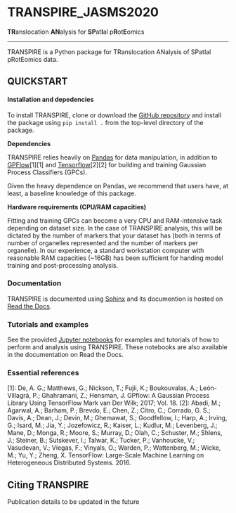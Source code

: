 # TRANSPIRE_JASMS2020
**TR**anslocation **AN**alysis for **SP**at**I**al p**R**ot**E**omics

***

TRANSPIRE is a Python package for TRanslocation ANalysis of SPatIal pRotEomics data.

## QUICKSTART

#### Installation and depedencies

To install TRANSPIRE, clone or download the [GitHub repository](https://github.com/cristealab/TRANSPIRE_JASMS2020) and install the package using ``pip install .`` from the top-level directory of the package.

**Dependencies**

TRANSPIRE relies heavily on [Pandas]( https://pandas.pydata.org/) for data manipulation, in addition to [GPFlow](https://www.gpflow.org/)[1][1] and [Tensorflow](https://www.tensorflow.org/)[2][2] for building and training Gaussian Process Classifiers (GPCs). 

Given the heavy dependence on Pandas, we recommend that users have, at least, a baseline knowledge of this package.

**Hardware requirements (CPU/RAM capacities)**

Fitting and training GPCs can become a very CPU and RAM-intensive task depending on dataset size. In the case of TRANSPIRE analysis, this will be dictated by the number of markers that your dataset has
(both in terms of number of organelles represented and the number of markers per organelle). In our experience, a standard workstation computer with reasonable RAM capacities (~16GB) has been sufficient
for handing model training and post-processing analysis.

### Documentation
TRANSPIRE is documented using [Sphinx](https://www.sphinx-doc.org/en/master/) and its documention is hosted on [Read the Docs](https://transpire.readthedocs.io/en/latest/).

### Tutorials and examples
See the provided [Jupyter notebooks](/docs/notebooks) for examples and tutorials of how to perform and analysis using TRANSPIRE. These notebooks are also available in the documentation on Read the Docs.

### Essential references
[1]: De, A. G.; Matthews, G.; Nickson, T.; Fujii, K.; Boukouvalas, A.; León-Villagrá, P.; Ghahramani, Z.; Hensman, J. GPflow: A Gaussian Process Library Using TensorFlow Mark van Der Wilk; 2017; Vol. 18.
[2]: Abadi, M.; Agarwal, A.; Barham, P.; Brevdo, E.; Chen, Z.; Citro, C.; Corrado, G. S.; Davis, A.; Dean, J.; Devin, M.; Ghemawat, S.; Goodfellow, I.; Harp, A.; Irving, G.; Isard, M.; Jia, Y.; Jozefowicz, R.; Kaiser, L.; Kudlur, M.; Levenberg, J.; Mane, D.; Monga, R.; Moore, S.; Murray, D.; Olah, C.; Schuster, M.; Shlens, J.; Steiner, B.; Sutskever, I.; Talwar, K.; Tucker, P.; Vanhoucke, V.; Vasudevan, V.; Viegas, F.; Vinyals, O.; Warden, P.; Wattenberg, M.; Wicke, M.; Yu, Y.; Zheng, X. TensorFlow: Large-Scale Machine Learning on Heterogeneous Distributed Systems. 2016.


## Citing TRANSPIRE
Publication details to be updated in the future